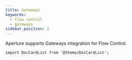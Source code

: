 ```yaml
---
title: Gateways
keywords:
  - flow control
  - gateways
sidebar_position: 2
---
```


Aperture supports Gateways integration for Flow Control.

```mdx-code-block
import DocCardList from '@theme/DocCardList';
```

<DocCardList />
